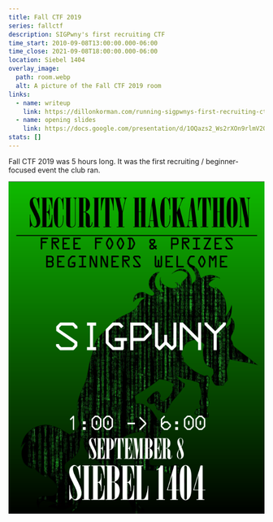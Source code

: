 ```yaml
---
title: Fall CTF 2019
series: fallctf
description: SIGPwny's first recruiting CTF
time_start: 2010-09-08T13:00:00.000-06:00
time_close: 2021-09-08T18:00:00.000-06:00
location: Siebel 1404
overlay_image:
  path: room.webp
  alt: A picture of the Fall CTF 2019 room
links:
  - name: writeup
    link: https://dillonkorman.com/running-sigpwnys-first-recruiting-ctf/
  - name: opening slides
    link: https://docs.google.com/presentation/d/1OQazs2_Ws2rXOn9rlmV2QxMDoxXQAtlEEiWeLienVu4/edit?usp=sharing
stats: []
---
```


Fall CTF 2019 was 5 hours long. It was the first recruiting / beginner-focused event the club ran.

![Fall CTF 2019 Poster](./poster.png)
